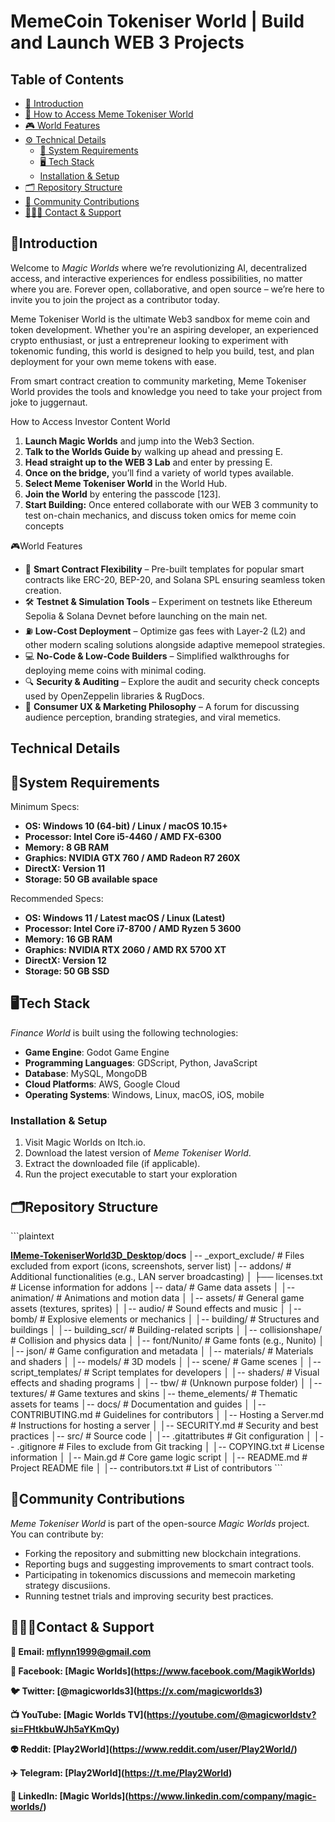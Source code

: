 # MemeCoin Tokeniser World | Build and Launch WEB 3 Projects
## Table of Contents
- [📖 Introduction](#introduction)
- [🚀 How to Access Meme Tokeniser World](#how-to-access-meme-tokeniser-world)
- [🎮 World Features](#World-Features)
- [⚙️ Technical Details](#technical-details)
  - [🚨 System Requirements](#system-requirements)
  - [🖥️ Tech Stack](#️tech-stack)
  - [Installation & Setup](#installation--setup)
- [🗂️ Repository Structure](#repository-structure)
- [🤝 Community Contributions](#community-contributions)
- [👨🏻‍💻 Contact & Support](#contact--support)
## 📖Introduction

Welcome to _Magic Worlds_ where we’re revolutionizing AI, decentralized access, and interactive experiences for endless possibilities, no matter where you are. Forever open, collaborative, and open source – we’re here to invite you to join the project as a contributor today.

Meme Tokeniser World is the ultimate Web3 sandbox for meme coin and token development. Whether you're an aspiring developer, an experienced crypto enthusiast, or just a entrepreneur looking to experiment with tokenomic funding, this world is designed to help you build, test, and plan deployment for your own meme tokens with ease.

From smart contract creation to community marketing, Meme Tokeniser World provides the tools and knowledge you need to take your project from joke to juggernaut.

How to Access Investor Content World

1. **Launch Magic Worlds** and jump into the Web3 Section.
2. **Talk to the Worlds Guide b**y walking up ahead and pressing E.
3. **Head straight up to the WEB 3 Lab** and enter by pressing E.
4. **Once on the bridge,** you’ll find a variety of world types available.
5. **Select Meme Tokeniser World** in the World Hub.
6. **Join the World** by entering the passcode \[123\].
7. **Start Building:** Once entered collaborate with our WEB 3 community to test on-chain mechanics, and discuss token omics for meme coin concepts

🎮World Features

- 📝 **Smart Contract Flexibility** – Pre-built templates for popular smart contracts like ERC-20, BEP-20, and Solana SPL ensuring seamless token creation.
- 🛠 **Testnet & Simulation Tools** – Experiment on testnets like Ethereum Sepolia & Solana Devnet before launching on the main net.
- ⛽ **Low-Cost Deployment** – Optimize gas fees with Layer-2 (L2) and other modern scaling solutions alongside adaptive memepool strategies.
- 💻 **No-Code & Low-Code Builders** – Simplified walkthroughs for deploying meme coins with minimal coding.
- 🔍 **Security & Auditing** – Explore the audit and security check concepts used by OpenZeppelin libraries & RugDocs.
- 📢 **Consumer UX & Marketing Philosophy** – A forum for discussing audience perception, branding strategies, and viral memetics.

## Technical Details

## 🚨System Requirements

Minimum Specs:

- **OS: Windows 10 (64-bit) / Linux / macOS 10.15+**
- **Processor: Intel Core i5-4460 / AMD FX-6300**
- **Memory: 8 GB RAM**
- **Graphics: NVIDIA GTX 760 / AMD Radeon R7 260X**
- **DirectX: Version 11**
- **Storage: 50 GB available space**

Recommended Specs:

- **OS: Windows 11 / Latest macOS / Linux (Latest)**
- **Processor: Intel Core i7-8700 / AMD Ryzen 5 3600**
- **Memory: 16 GB RAM**
- **Graphics: NVIDIA RTX 2060 / AMD RX 5700 XT**
- **DirectX: Version 12**
- **Storage: 50 GB SSD**

## 🖥️Tech Stack

_Finance World_ is built using the following technologies:

- **Game Engine**: Godot Game Engine
- **Programming Languages**: GDScript, Python, JavaScript
- **Database**: MySQL, MongoDB
- **Cloud Platforms**: AWS, Google Cloud
- **Operating Systems**: Windows, Linux, macOS, iOS, mobile

### Installation & Setup

1. Visit Magic Worlds on Itch.io.
2. Download the latest version of _Meme Tokeniser World_.
3. Extract the downloaded file (if applicable).
4. Run the project executable to start your exploration  

## **🗂️**Repository Structure

\`\`\`plaintext

[**I**](https://github.com/MeetYourAI/InvestorContent3D_Desktop/tree/development)[**Meme-TokeniserWorld3D_Desktop**](https://github.com/MeetYourAI/Meme-TokeniserWorld3D_Desktop)/**docs**
│-- \_export_exclude/ # Files excluded from export (icons, screenshots, server list)
│-- addons/ # Additional functionalities (e.g., LAN server broadcasting)
│ ├── licenses.txt # License information for addons
│-- data/ # Game data assets
│ │-- animation/ # Animations and motion data
│ │-- assets/ # General game assets (textures, sprites)
│ │-- audio/ # Sound effects and music
│ │-- bomb/ # Explosive elements or mechanics
│ │-- building/ # Structures and buildings
│ │-- building_scr/ # Building-related scripts
│ │-- collisionshape/ # Collision and physics data
│ │-- font/Nunito/ # Game fonts (e.g., Nunito)
│ │-- json/ # Game configuration and metadata
│ │-- materials/ # Materials and shaders
│ │-- models/ # 3D models
│ │-- scene/ # Game scenes
│ │-- script_templates/ # Script templates for developers
│ │-- shaders/ # Visual effects and shading programs
│ │-- tbw/ # (Unknown purpose folder)
│ │-- textures/ # Game textures and skins
│-- theme_elements/ # Thematic assets for teams
│-- docs/ # Documentation and guides
│ │-- CONTRIBUTING.md # Guidelines for contributors
│ │-- Hosting a Server.md # Instructions for hosting a server
│ │-- SECURITY.md # Security and best practices
│-- src/ # Source code
│ │-- .gitattributes # Git configuration
│ │-- .gitignore # Files to exclude from Git tracking
│ │-- COPYING.txt # License information
│ │-- Main.gd # Core game logic script
│ │-- README.md # Project README file
│ │-- contributors.txt # List of contributors
\`\`\`

## 🤝Community Contributions

_Meme Tokeniser World_ is part of the open-source _Magic Worlds_ project. You can contribute by:

- Forking the repository and submitting new blockchain integrations.
- Reporting bugs and suggesting improvements to smart contract tools.
- Participating in tokenomics discussions and memecoin marketing strategy discusiions.
- Running testnet trials and improving security best practices.

## 👨🏻‍💻Contact & Support

**📧 Email: <mflynn1999@gmail.com>**  

**📘 Facebook: \[Magic Worlds\](<https://www.facebook.com/MagikWorlds>)**  

**🐦 Twitter: \[@magicworlds3\](<https://x.com/magicworlds3>)**  

**📺 YouTube: \[Magic Worlds TV\](<https://youtube.com/@magicworldstv?si=FHtkbuWJh5aYKmQy>)**  

**👽 Reddit: \[Play2World\](<https://www.reddit.com/user/Play2World/>)**  

**✈️ Telegram: \[Play2World\](<https://t.me/Play2World>)**  

**🔗 LinkedIn: \[Magic Worlds\](<https://www.linkedin.com/company/magic-worlds/>)**